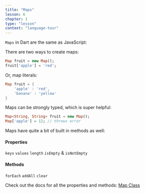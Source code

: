 ```yaml
---
title: "Maps"
lesson: 6
chapter: 1
type: "lesson"
context: "language-tour"
---
```


`Maps` in Dart are the same as JavaScript:

There are two ways to create maps: 

```dart
Map fruit = new Map();
fruit['apple'] = 'red';
```

Or, map literals:

```dart 
Map fruit = {
    'apple' : 'red',
    'banana' : 'yellow'
}
```

Maps can be strongly typed, which is super helpful: 

```dart
Map<String, String> fruit = new Map();
Map['apple'] = 12; // throws error
```

Maps have quite a bit of built in methods as well:

#### Properties

`keys`
`values`
`length`
`isEmpty` & `isNotEmpty`

#### Methods

`forEach`
`addAll`
`clear` 

Check out the docs for all the properties and methods:
[Map Class](https://api.dartlang.org/stable/1.24.3/dart-core/Map-class.html)
